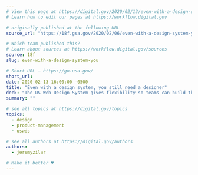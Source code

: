```yaml
---
# View this page at https://digital.gov/2020/02/13/even-with-a-design-system-you
# Learn how to edit our pages at https://workflow.digital.gov

# originally published at the following URL
source_url: "https://18f.gsa.gov/2020/02/06/even-with-a-design-system-you-still-need-a-designer/"

# Which team published this?
# Learn about sources at https://workflow.digital.gov/sources
source: 18f
slug: even-with-a-design-system-you

# Short URL — https://go.usa.gov/
short_url: 
date: 2020-02-13 16:00:00 -0500
title: "Even with a design system, you still need a designer"
deck: "The US Web Design System gives flexibility so teams can build the right solution for users, but there are still plenty of design decisions that teams need to make to be successful."
summary: ""

# see all topics at https://digital.gov/topics
topics: 
  - design
  - product-management
  - uswds

# see all authors at https://digital.gov/authors
authors: 
  - jeremyzilar

# Make it better ♥
---
```


